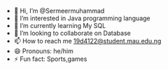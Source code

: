- 👋 Hi, I’m @Sermeermuhammad
- 👀 I’m interested in Java programming language
- 🌱 I’m currently learning My SQL
- 💞️ I’m looking to collaborate on Database
- 📫 How to reach me 19d4122@student.mau.edu.ng
- 😄 Pronouns: he/him
- ⚡ Fun fact: Sports,games

<!---
Sermeermuhammad/Sermeermuhammad is a ✨ special ✨ repository because its `README.md` (this file) appears on your GitHub profile.
You can click the Preview link to take a look at your changes.
--->
